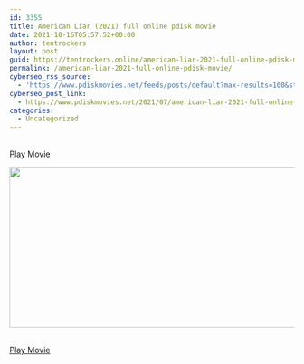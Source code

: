 ```yaml
---
id: 3355
title: American Liar (2021) full online pdisk movie
date: 2021-10-16T05:57:52+00:00
author: tentrockers
layout: post
guid: https://tentrockers.online/american-liar-2021-full-online-pdisk-movie/
permalink: /american-liar-2021-full-online-pdisk-movie/
cyberseo_rss_source:
  - 'https://www.pdiskmovies.net/feeds/posts/default?max-results=100&start-index=1101'
cyberseo_post_link:
  - https://www.pdiskmovies.net/2021/07/american-liar-2021-full-online-pdisk.html
categories:
  - Uncategorized
---
```

<a href="https://kuklink.com/1/bnYyaDVoMDA0ZGVt" target="popup" onclick="window.open('https://kuklink.com/1/bnYyaDVoMDA0ZGVt'); return false;" rel="noopener"><br /> Play Movie<br /> </a>

<div class="separator">
  <a href="https://1.bp.blogspot.com/-YZPcag-COw4/YPwe5q_fODI/AAAAAAAAZtI/ZbVRbmbnxAk5oUaNlkojBYL8ly6dd9OvACLcBGAsYHQ/s2560/American%2BLiar%2B%25282021%2529%2Bfull%2Bonline%2Bpdisk%2Bmovie.jpg" imageanchor="1"><img loading="lazy" border="0" data-original-height="1138" data-original-width="2560" height="284" src="https://1.bp.blogspot.com/-YZPcag-COw4/YPwe5q_fODI/AAAAAAAAZtI/ZbVRbmbnxAk5oUaNlkojBYL8ly6dd9OvACLcBGAsYHQ/w640-h284/American%2BLiar%2B%25282021%2529%2Bfull%2Bonline%2Bpdisk%2Bmovie.jpg" width="640" /></a>
</div>

<a href="https://kuklink.com/1/bnYyaDVoMDA0ZGVt" target="popup" onclick="window.open('https://kuklink.com/1/bnYyaDVoMDA0ZGVt'); return false;" rel="noopener"><br /> Play Movie<br /> </a>